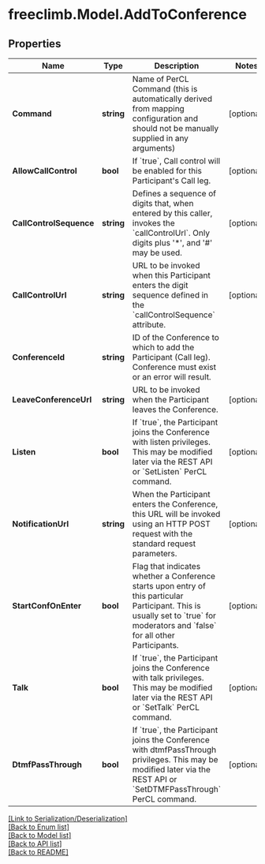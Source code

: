 # freeclimb.Model.AddToConference


## Properties

Name | Type | Description | Notes
------------ | ------------- | ------------- | -------------
**Command** | **string** | Name of PerCL Command (this is automatically derived from mapping configuration and should not be manually supplied in any arguments) | [optional] 
**AllowCallControl** | **bool** | If &#x60;true&#x60;, Call control will be enabled for this Participant&#39;s Call leg. | [optional] 
**CallControlSequence** | **string** | Defines a sequence of digits that, when entered by this caller, invokes the &#x60;callControlUrl&#x60;. Only digits plus &#39;*&#39;, and &#39;#&#39; may be used. | [optional] 
**CallControlUrl** | **string** | URL to be invoked when this Participant enters the digit sequence defined in the &#x60;callControlSequence&#x60; attribute. | [optional] 
**ConferenceId** | **string** | ID of the Conference to which to add the Participant (Call leg). Conference must exist or an error will result. | 
**LeaveConferenceUrl** | **string** | URL to be invoked when the Participant leaves the Conference.  | [optional] 
**Listen** | **bool** | If &#x60;true&#x60;, the Participant joins the Conference with listen privileges. This may be modified later via the REST API or &#x60;SetListen&#x60; PerCL command. | [optional] 
**NotificationUrl** | **string** | When the Participant enters the Conference, this URL will be invoked using an HTTP POST request with the standard request parameters. | [optional] 
**StartConfOnEnter** | **bool** | Flag that indicates whether a Conference starts upon entry of this particular Participant. This is usually set to &#x60;true&#x60; for moderators and &#x60;false&#x60; for all other Participants. | [optional] 
**Talk** | **bool** | If &#x60;true&#x60;, the Participant joins the Conference with talk privileges. This may be modified later via the REST API or &#x60;SetTalk&#x60; PerCL command.  | [optional] 
**DtmfPassThrough** | **bool** | If &#x60;true&#x60;, the Participant joins the Conference with dtmfPassThrough privileges. This may be modified later via the REST API or &#x60;SetDTMFPassThrough&#x60; PerCL command.  | [optional] 

[[Link to Serialization/Deserialization]](../README.md#documentation-for-serialization-deserialization)<br /> 
[[Back to Enum list]](../README.md#documentation-for-enums)<br /> 
[[Back to Model list]](../README.md#documentation-for-models)<br /> 
[[Back to API list]](../README.md#documentation-for-api-endpoints) <br /> 
[[Back to README]](../README.md) <br /> 
